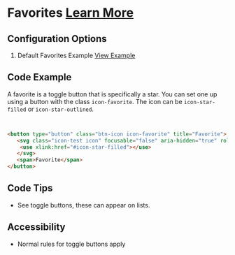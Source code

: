 # Favorites  [Learn More](#)

## Configuration Options

1. Default Favorites Example [View Example]( ../components/favorites/example-index)

## Code Example

A favorite is a toggle button that is specifically a star. You can set one up using a button with the class `icon-favorite`. The icon can be `icon-star-filled` or `icon-star-outlined`.

```html


<button type="button" class="btn-icon icon-favorite" title="Favorite">
   <svg class="icon-test icon" focusable="false" aria-hidden="true" role="presentation">
    <use xlink:href="#icon-star-filled"></use>
   </svg>
   <span>Favorite</span>
</button>


```

## Code Tips

-  See toggle buttons, these can appear on lists.

## Accessibility

-   Normal rules for toggle buttons apply
